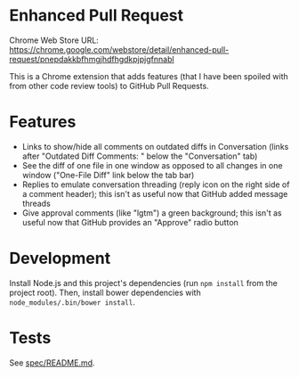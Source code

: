 # Enhanced Pull Request

Chrome Web Store URL:
https://chrome.google.com/webstore/detail/enhanced-pull-request/pnepdakkbfhmgjhdfhgdkpjpjgfnnabl

This is a Chrome extension that adds features (that I have been spoiled with
from other code review tools) to GitHub Pull Requests.


# Features

* Links to show/hide all comments on outdated diffs in Conversation (links
  after "Outdated Diff Comments: " below the "Conversation" tab)
* See the diff of one file in one window as opposed to all changes in one
  window ("One-File Diff" link below the tab bar)
* Replies to emulate conversation threading (reply icon on the right side of a
  comment header); this isn't as useful now that GitHub added message threads
* Give approval comments (like "lgtm") a green background; this isn't as useful
  now that GitHub provides an "Approve" radio button


# Development

Install Node.js and this project's dependencies (run `npm install` from the
project root). Then, install bower dependencies with `node_modules/.bin/bower
install`.


# Tests

See [spec/README.md](https://github.com/tobyhs/enhanced_pull_request/blob/master/spec/README.md).
